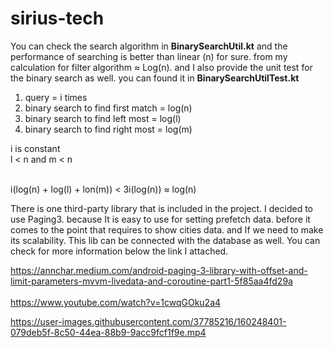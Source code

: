 # sirius-tech

You can check the search algorithm in **BinarySearchUtil.kt** and the performance of searching is better than linear (n) for sure.
from my calculation for filter algorithm ≈ Log(n). and I also provide the unit test for the binary search as well. you can found it in **BinarySearchUtilTest.kt**


1. query = i times <br>
2. binary search to find first match = log(n) <br>
3. binary search to find left most = log(l) <br>
4. binary search to find right most = log(m) <br>

i is constant  <br>
l < n and m < n  <br> <br>

i(log(n) + log(l) + lon(m)) < 3i(log(n)) ≈ log(n) 


There is one third-party library that is included in the project. I decided to use Paging3. because It is easy to use for setting prefetch data.
before it comes to the point that requires to show cities data. and If we need to make its scalability. This lib can be connected with the database as well.
You can check for more information below the link I attached.

https://annchar.medium.com/android-paging-3-library-with-offset-and-limit-parameters-mvvm-livedata-and-coroutine-part1-5f85aa4fd29a<br><br>
https://www.youtube.com/watch?v=1cwqGOku2a4

https://user-images.githubusercontent.com/37785216/160248401-079deb5f-8c50-44ea-88b9-9acc9fcf1f9e.mp4

